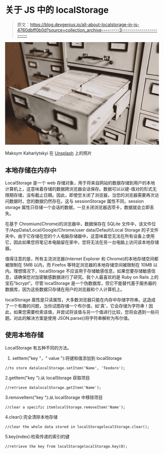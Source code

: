 # 关于 JS 中的 localStorage

> 原文：<https://blog.devgenius.io/all-about-localstorage-in-js-4760dbff0b0d?source=collection_archive---------3----------------------->

![](img/ce0dfe275e2b2bc1e175baff25cee5b4.png)

Maksym Kaharlytskyi 在 [Unsplash](https://unsplash.com?utm_source=medium&utm_medium=referral) 上的照片

## 本地存储在内存中

LocalStorage 是一个 web 存储对象，用于将来自网站的数据存储到用户的本地计算机上，这意味着存储的数据跨浏览器会话保存。数据可以以键-值对的形式无限期存储，没有截止日期。因此，即使您关闭了浏览器，当您的浏览器需要再次访问数据时，您的数据仍然存在。这与 sessionStorage 属性不同，session storage 属性只存储一个会话的数据，一旦关闭浏览器选项卡，数据就会立即丢失。

在基于 Chromium(Chrome)的浏览器中，数据保存在 SQLite 文件中，该文件位于/AppData/Local/Google/Chrome/user data/Default/Local Storage 的子文件夹中。由于它存储在您的个人电脑存储器中，这意味着您无法在所有设备上使用它，因此如果您将笔记本电脑留在家中，您将无法在另一台电脑上访问该本地存储器。

值得注意的是，所有主流浏览器(Internet Explorer 和 Chrome)的本地存储空间都被限制在 5MB 以内，而 Firefox 等特定浏览器的本地存储空间被限制在 10MB 以内。理想情况下，localStorage 不应该用于存储敏感信息，如果您要存储敏感信息，请确保您对加密敏感数据进行了研究。我个人最喜欢的是 Ruby on Rails 上的宝石“bcrypt”。尽管 localStorage 是一个伪数据库，但它不能替代基于服务器的数据库，因为这些数据只存储在用户的浏览器和个人计算机上。

localStorage 属性是只读属性，大多数浏览器只能在内存中存储字符串。这造成了一个有趣的问题，当你试图存储一个布尔值，如'真'，它会存储为字符串！因此，如果您需要检索该值，并尝试将该值与另一个值进行比较，您将会遇到一些问题。对此的解决方案是使用 JSON.parse()将字符串解析为布尔值。

## 使用本地存储

LocalStorage 有五种不同的方法。

1.  setItem("key "，" value "):将键和值添加到 localStorage

```
//to store datalocalStorage.setItem('Name', 'Teodoro');
```

2.getItem("key "):从 localStorage 获取项目

```
//retrieve datalocalStorage.getItem('Name');
```

3.removeItem("key "):从 localStorage 中移除项目

```
//clear a specific itemlocalStorage.removeItem('Name');
```

4.clear():完全清除本地存储

```
//clear the whole data stored in localStoragelocalStorage.clear();
```

5.key(index):检索传递的索引的键

```
//retrieve the key from localStoragelocalStorage.key(0);
```